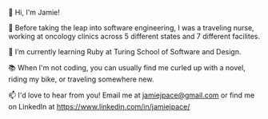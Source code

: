  👋 Hi, I'm     Jamie! 

🧬 Before taking the leap into software engineering, I was a traveling nurse, working at oncology clinics across 5 different states and 7 different facilites.

🌱 I’m currently learning Ruby at Turing School of Software and Design.

📚 When I'm not coding, you can usually find me curled up with a novel, riding my bike, or traveling somewhere new. 

📫 I'd love to hear from you! Email me at jamiejpace@gmail.com or find me on LinkedIn at https://www.linkedin.com/in/jamiejpace/

<!---
jamiejpace/jamiejpace is a ✨ special ✨ repository because its `README.md` (this file) appears on your GitHub profile.
You can click the Preview link to take a look at your changes.
--->
